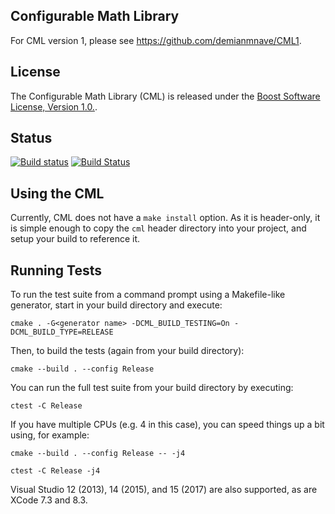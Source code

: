 ## Configurable Math Library

For CML version 1, please see https://github.com/demianmnave/CML1.

## License

The Configurable Math Library (CML) is released under the [Boost Software
License, Version 1.0.](http://www.boost.org/LICENSE_1_0.txt).


## Status

[![Build status](https://ci.appveyor.com/api/projects/status/r3l3xnhxe8djjimg/branch/cml2?svg=true)](https://ci.appveyor.com/project/demianmnave/cml/branch/cml2)
[![Build Status](https://travis-ci.org/demianmnave/CML.svg?branch=cml2)](https://travis-ci.org/demianmnave/CML/builds)


## Using the CML

Currently, CML does not have a `make install` option.  As it is header-only, it is simple enough to copy the `cml` header directory into your project, and setup your build to reference it.


## Running Tests

To run the test suite from a command prompt using a Makefile-like generator, start in your build directory and execute:

`cmake . -G<generator name> -DCML_BUILD_TESTING=On -DCML_BUILD_TYPE=RELEASE`

Then, to build the tests (again from your build directory):

`cmake --build . --config Release`

You can run the full test suite from your build directory by executing:

`ctest -C Release`

If you have multiple CPUs (e.g. 4 in this case), you can speed things up a bit using, for example:

`cmake --build . --config Release -- -j4`

`ctest -C Release -j4`

Visual Studio 12 (2013), 14 (2015), and 15 (2017) are also supported, as are XCode 7.3 and 8.3.
